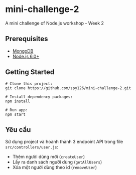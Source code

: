# mini-challenge-2

A mini challenge of Node.js workshop - Week 2

## Prerequisites
- [MongoDB](https://www.mongodb.org/downloads)
- [Node.js 6.0+](http://nodejs.org)

## Getting Started
```
# Clone this project:
git clone https://github.com/spy126/mini-challenge-2.git

# Install dependency packages:
npm install

# Run app:
npm start
```

## Yêu cầu

Sử dụng project và hoành thành 3 endpoint API trong file `src/controllers/user.js`:
 + Thêm người dùng mới (`createUser`)
 + Lấy ra danh sách người dùng (`getAllUsers`)
 + Xóa một người dùng theo id (`removeUser`)
